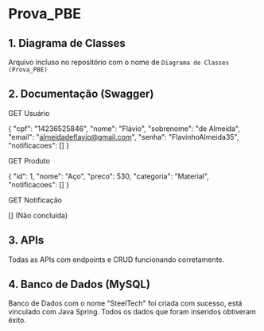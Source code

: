 # Prova_PBE

## 1. Diagrama de Classes
Arquivo incluso no repositório com o nome de `Diagrama de Classes (Prova_PBE)`

## 2. Documentação (Swagger)

GET Usuário

{
  "cpf": "14236525846",
  "nome": "Flávio",
  "sobrenome": "de Almeida",
  "email": "almeidadeflavio@gmail.com",
  "senha": "FlavinhoAlmeida35",
  "notificacoes": []
}

GET Produto

{
  "id": 1,
  "nome": "Aço",
  "preco": 530,
  "categoria": "Material",
  "notificacoes": []
}

GET Notificação

[] (Não concluída)

## 3. APIs
Todas as APIs com endpoints e CRUD funcionando corretamente.

## 4. Banco de Dados (MySQL)
Banco de Dados com o nome "SteelTech" foi criada com sucesso, está vinculado com Java Spring. Todos os dados que foram inseridos obtiveram êxito.

